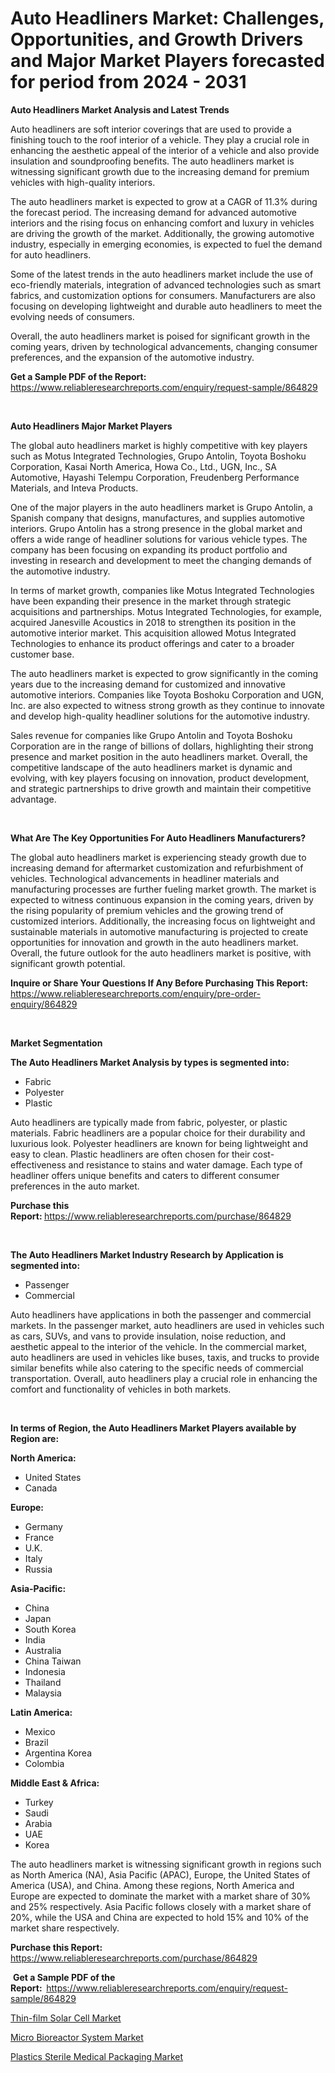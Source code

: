 <p><h1>Auto Headliners Market: Challenges, Opportunities, and Growth Drivers and Major Market Players forecasted for period from 2024 - 2031</h1></p><p><strong>Auto Headliners Market Analysis and Latest Trends</strong></p>
<p><p>Auto headliners are soft interior coverings that are used to provide a finishing touch to the roof interior of a vehicle. They play a crucial role in enhancing the aesthetic appeal of the interior of a vehicle and also provide insulation and soundproofing benefits. The auto headliners market is witnessing significant growth due to the increasing demand for premium vehicles with high-quality interiors.</p><p>The auto headliners market is expected to grow at a CAGR of 11.3% during the forecast period. The increasing demand for advanced automotive interiors and the rising focus on enhancing comfort and luxury in vehicles are driving the growth of the market. Additionally, the growing automotive industry, especially in emerging economies, is expected to fuel the demand for auto headliners.</p><p>Some of the latest trends in the auto headliners market include the use of eco-friendly materials, integration of advanced technologies such as smart fabrics, and customization options for consumers. Manufacturers are also focusing on developing lightweight and durable auto headliners to meet the evolving needs of consumers.</p><p>Overall, the auto headliners market is poised for significant growth in the coming years, driven by technological advancements, changing consumer preferences, and the expansion of the automotive industry.</p></p>
<p><strong>Get a Sample PDF of the Report:&nbsp;</strong> <a href="https://www.reliableresearchreports.com/enquiry/request-sample/864829">https://www.reliableresearchreports.com/enquiry/request-sample/864829</a></p>
<p>&nbsp;</p>
<p><strong>Auto Headliners Major Market Players</strong></p>
<p><p>The global auto headliners market is highly competitive with key players such as Motus Integrated Technologies, Grupo Antolin, Toyota Boshoku Corporation, Kasai North America, Howa Co., Ltd., UGN, Inc., SA Automotive, Hayashi Telempu Corporation, Freudenberg Performance Materials, and Inteva Products.</p><p>One of the major players in the auto headliners market is Grupo Antolin, a Spanish company that designs, manufactures, and supplies automotive interiors. Grupo Antolin has a strong presence in the global market and offers a wide range of headliner solutions for various vehicle types. The company has been focusing on expanding its product portfolio and investing in research and development to meet the changing demands of the automotive industry.</p><p>In terms of market growth, companies like Motus Integrated Technologies have been expanding their presence in the market through strategic acquisitions and partnerships. Motus Integrated Technologies, for example, acquired Janesville Acoustics in 2018 to strengthen its position in the automotive interior market. This acquisition allowed Motus Integrated Technologies to enhance its product offerings and cater to a broader customer base.</p><p>The auto headliners market is expected to grow significantly in the coming years due to the increasing demand for customized and innovative automotive interiors. Companies like Toyota Boshoku Corporation and UGN, Inc. are also expected to witness strong growth as they continue to innovate and develop high-quality headliner solutions for the automotive industry.</p><p>Sales revenue for companies like Grupo Antolin and Toyota Boshoku Corporation are in the range of billions of dollars, highlighting their strong presence and market position in the auto headliners market. Overall, the competitive landscape of the auto headliners market is dynamic and evolving, with key players focusing on innovation, product development, and strategic partnerships to drive growth and maintain their competitive advantage.</p></p>
<p>&nbsp;</p>
<p><strong>What Are The Key Opportunities For Auto Headliners Manufacturers?</strong></p>
<p><p>The global auto headliners market is experiencing steady growth due to increasing demand for aftermarket customization and refurbishment of vehicles. Technological advancements in headliner materials and manufacturing processes are further fueling market growth. The market is expected to witness continuous expansion in the coming years, driven by the rising popularity of premium vehicles and the growing trend of customized interiors. Additionally, the increasing focus on lightweight and sustainable materials in automotive manufacturing is projected to create opportunities for innovation and growth in the auto headliners market. Overall, the future outlook for the auto headliners market is positive, with significant growth potential.</p></p>
<p><strong>Inquire or Share Your Questions If Any Before Purchasing This Report:</strong> <a href="https://www.reliableresearchreports.com/enquiry/pre-order-enquiry/864829">https://www.reliableresearchreports.com/enquiry/pre-order-enquiry/864829</a></p>
<p>&nbsp;</p>
<p><strong>Market Segmentation</strong></p>
<p><strong>The Auto Headliners Market Analysis by types is segmented into:</strong></p>
<p><ul><li>Fabric</li><li>Polyester</li><li>Plastic</li></ul></p>
<p><p>Auto headliners are typically made from fabric, polyester, or plastic materials. Fabric headliners are a popular choice for their durability and luxurious look. Polyester headliners are known for being lightweight and easy to clean. Plastic headliners are often chosen for their cost-effectiveness and resistance to stains and water damage. Each type of headliner offers unique benefits and caters to different consumer preferences in the auto market.</p></p>
<p><strong>Purchase this Report:&nbsp;</strong><a href="https://www.reliableresearchreports.com/purchase/864829">https://www.reliableresearchreports.com/purchase/864829</a></p>
<p>&nbsp;</p>
<p><strong>The Auto Headliners Market Industry Research by Application is segmented into:</strong></p>
<p><ul><li>Passenger</li><li>Commercial</li></ul></p>
<p><p>Auto headliners have applications in both the passenger and commercial markets. In the passenger market, auto headliners are used in vehicles such as cars, SUVs, and vans to provide insulation, noise reduction, and aesthetic appeal to the interior of the vehicle. In the commercial market, auto headliners are used in vehicles like buses, taxis, and trucks to provide similar benefits while also catering to the specific needs of commercial transportation. Overall, auto headliners play a crucial role in enhancing the comfort and functionality of vehicles in both markets.</p></p>
<p>&nbsp;</p>
<p><strong>In terms of Region, the Auto Headliners Market Players available by Region are:</strong></p>
<p>
    <p> <strong> North America: </strong>
        <ul>
            <li>United States</li>
            <li>Canada</li>
        </ul>
        </p> 
    <p> <strong> Europe: </strong>
        <ul>
            <li>Germany</li>
            <li>France</li>
            <li>U.K.</li>
            <li>Italy</li>
            <li>Russia</li>
        </ul>
        </p> 
    <p> <strong> Asia-Pacific: </strong>
        <ul>
            <li>China</li>
            <li>Japan</li>
            <li>South Korea</li>
            <li>India</li>
            <li>Australia</li>
            <li>China Taiwan</li>
            <li>Indonesia</li>
            <li>Thailand</li>
            <li>Malaysia</li>
        </ul>
        </p> 
    <p> <strong> Latin America: </strong>
        <ul>
            <li>Mexico</li>
            <li>Brazil</li>
            <li>Argentina Korea</li>
            <li>Colombia</li>
        </ul>
        </p> 
    <p> <strong> Middle East & Africa: </strong>
        <ul>
            <li>Turkey</li>
            <li>Saudi</li>
            <li>Arabia</li>
            <li>UAE</li>
            <li>Korea</li>
        </ul>
    </p>
    </p>
<p><p>The auto headliners market is witnessing significant growth in regions such as North America (NA), Asia Pacific (APAC), Europe, the United States of America (USA), and China. Among these regions, North America and Europe are expected to dominate the market with a market share of 30% and 25% respectively. Asia Pacific follows closely with a market share of 20%, while the USA and China are expected to hold 15% and 10% of the market share respectively.</p></p>
<p><strong>Purchase this Report: </strong><a href="https://www.reliableresearchreports.com/purchase/864829">https://www.reliableresearchreports.com/purchase/864829</a></p>
<p>&nbsp;<strong>Get a Sample PDF of the Report:&nbsp;&nbsp;</strong><a href="https://www.reliableresearchreports.com/enquiry/request-sample/864829">https://www.reliableresearchreports.com/enquiry/request-sample/864829</a></p>
<p><strong></strong></p>
<p><p><a href="https://view.publitas.com/reportprime-1/thin-film-solar-cell-market-research-report-forecasted-for-period-from-2023-2030-by-market-type-market-application-and-region/">Thin-film Solar Cell Market</a></p><p><a href="https://view.publitas.com/reportprime-1/micro-bioreactor-system-market-provides-a-comprehensive-analysis-including-a-macro-overview-of-the-market-as-well-as-micro-details-such-as-market-size-and-competitive-landscape/">Micro Bioreactor System Market</a></p><p><a href="https://view.publitas.com/reportprime-1/plastics-sterile-medical-packaging-market-research-report-provides-critical-insights-that-can-help-shape-business-development-and-investment-strategies/">Plastics Sterile Medical Packaging Market</a></p></p>